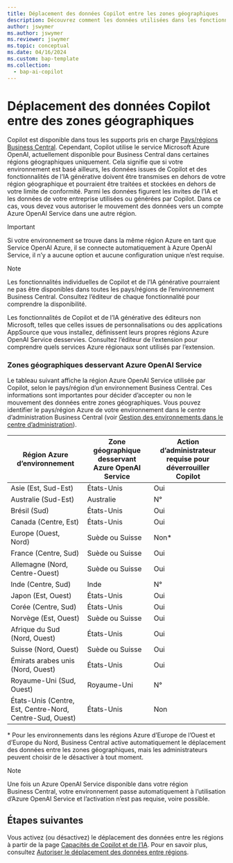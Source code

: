 ```yaml
---
title: Déplacement des données Copilot entre les zones géographiques
description: Découvrez comment les données utilisées dans les fonctionnalités de copilote dans Dynamics 365 Business Central se déplacent dans les zones géographiques où le service Azure OpenAI n’est pas disponible par défaut.
author: jswymer
ms.author: jswymer
ms.reviewer: jswymer
ms.topic: conceptual
ms.date: 04/16/2024
ms.custom: bap-template
ms.collection:
  - bap-ai-copilot
---
```


# Déplacement des données Copilot entre des zones géographiques 

Copilot est disponible dans tous les supports pris en charge [Pays/régions Business Central](/dynamics365/business-central/dev-itpro/compliance/apptest-countries-and-translations). Cependant, Copilot utilise le service Microsoft Azure OpenAI, actuellement disponible pour Business Central dans certaines régions géographiques uniquement. Cela signifie que si votre environnement est basé ailleurs, les données issues de Copilot et des fonctionnalités de l’IA générative doivent être transmises en dehors de votre région géographique et pourraient être traitées et stockées en dehors de votre limite de conformité. Parmi les données figurent les invites de l’IA et les données de votre entreprise utilisées ou générées par Copilot. Dans ce cas, vous devez vous autoriser le mouvement des données vers un compte Azure OpenAI Service dans une autre région. <!--For a list of geographies, refer to the [Azure OpenAI Service geographies](#azure-openai-service-geographies) section that follows.-->

> [!IMPORTANT]
> Si votre environnement se trouve dans la même région Azure en tant que Service OpenAI Azure, il se connecte automatiquement à Azure OpenAI Service, il n’y a aucune option et aucune configuration unique n’est requise.

> [!NOTE]
> Les fonctionnalités individuelles de Copilot et de l’IA générative pourraient ne pas être disponibles dans toutes les pays/régions de l’environnement Business Central. Consultez l’éditeur de chaque fonctionnalité pour comprendre la disponibilité.
> 
> Les fonctionnalités de Copilot et de l’IA générative des éditeurs non Microsoft, telles que celles issues de personnalisations ou des applications AppSource que vous installez, définissent leurs propres régions Azure OpenAI Service desservies. Consultez l’éditeur de l’extension pour comprendre quels services Azure régionaux sont utilisés par l’extension. 

### Zones géographiques desservant Azure OpenAI Service

Le tableau suivant affiche la région Azure OpenAI Service utilisée par Copilot, selon le pays/région d’un environnement Business Central. Ces informations sont importantes pour décider d’accepter ou non le mouvement des données entre zones géographiques. Vous pouvez identifier le pays/région Azure de votre environnement dans le centre d’administration Business Central (voir [Gestion des environnements dans le centre d’administration](/dynamics365/business-central/dev-itpro/administration/tenant-admin-center-environments)).

| Région Azure d’environnement| Zone géographique desservant Azure OpenAI Service|Action d’administrateur requise pour déverrouiller Copilot| 
| - | - | - |
|Asie (Est, Sud-Est) |États-Unis|Oui|
|Australie (Sud-Est)| Australie |N° |
|Brésil (Sud) |États-Unis|Oui|
|Canada (Centre, Est)|États-Unis|Oui|
|Europe (Ouest, Nord)| Suède ou Suisse |Non\*|
|France (Centre, Sud)| Suède ou Suisse |Oui|
|Allemagne (Nord, Centre-Ouest)| Suède ou Suisse |Oui|
|Inde (Centre, Sud)|Inde|N°|
|Japon (Est, Ouest)|États-Unis|Oui|
|Corée (Centre, Sud)|États-Unis|Oui|
|Norvège (Est, Ouest)|Suède ou Suisse |Oui|
|Afrique du Sud (Nord, Ouest)|États-Unis|Oui|
|Suisse (Nord, Ouest) |Suède ou Suisse |Oui|
|Émirats arabes unis (Nord, Ouest)|États-Unis|Oui|
|Royaume-Uni (Sud, Ouest)|Royaume-Uni|N°|
|États-Unis (Centre, Est, Centre-Nord, Centre-Sud, Ouest) |États-Unis|Non|

\* Pour les environnements dans les régions Azure d’Europe de l’Ouest et d’Europe du Nord, Business Central active automatiquement le déplacement des données entre les zones géographiques, mais les administrateurs peuvent choisir de le désactiver à tout moment.

> [!NOTE]
> Une fois un Azure OpenAI Service disponible dans votre région Business Central, votre environnement passe automatiquement à l’utilisation d’Azure OpenAI Service et l’activation n’est pas requise, voire possible.
<!--

BC geos base on https://dynamics.microsoft.com/en-us/availability-reports/georeport/
case "AUSTRALIAEAST":
            case "AUSTRALIASOUTHEAST":
                return new CapiRegion("au", 2);
            case "BRAZILSOUTH":
                return new CapiRegion("br", 2);
            case "CANADACENTRAL":
            case "CANADAEAST":
                return new CapiRegion("ca", 2);
            case "CENTRALINDIA":
            case "SOUTHINDIA":
                return new CapiRegion("in", 1);
            case "EASTASIA":
                return new CapiRegion("as", 2);
            case "EASTUS":
            case "EASTUS2":
            case "SOUTHCENTRALUS":
            case "CENTRALUS":
            case "NORTHCENTRALUS":
            case "WESTUS":
            case "US":
                return new CapiRegion("us", 9, HasGpt4InGeo: true, HasTurboInGeo: true);
            case "FRANCECENTRAL":
            case "FRANCESOUTH":
                return new CapiRegion("fr", 1);
            case "GERMANYNORTH":
            case "GERMANYWESTCENTRAL":
                return new CapiRegion("de", 1);
            case "JAPANEAST":
            case "JAPANWEST":
                return new CapiRegion("jp", 1);
            case "KOREACENTRAL":
            case "KOREASOUTH":
                return new CapiRegion("kr", 1);
            case "NORWAYEAST":
            case "NORWAYWEST":
                return new CapiRegion("no", 1);
            case "SOUTHAFRICANORTH":
            case "SOUTHWESTAFRICA":
                return new CapiRegion("za", 1);
            case "SOUTHEASTASIA":
                return new CapiRegion("sg", 1);
            case "SWITZERLANDNORTH":
            case "SWITZERLANDWEST":
                return new CapiRegion("ch", 1, HasTurboInGeo: true);
            case "UKSOUTH":
            case "UKWEST":
                return new CapiRegion("uk", 2);
            case "NORTHEUROPE":
            case "WESTEUROPE":
                return new CapiRegion("eu", 10);
            case "UAENORTH":
            case "UAECENTRAL":
                return new CapiRegion("ae", 1);

-->

## Étapes suivantes

Vous activez (ou désactivez) le déplacement des données entre les régions à partir de la page [Capacités de Copilot et de l’IA](https://businesscentral.dynamics.com/?page=7775). Pour en savoir plus, consultez [Autoriser le déplacement des données entre régions](enable-ai.md#allow-data-movement-across-geographies).
